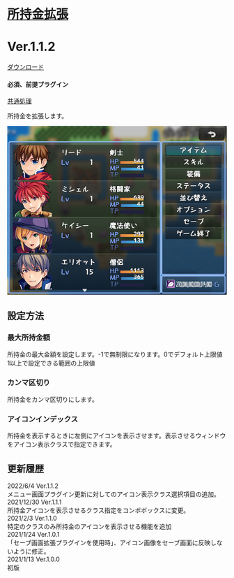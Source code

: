 # [所持金拡張](https://raw.githubusercontent.com/nuun888/MZ/master/NUUN_GoldEX.js)
# Ver.1.1.2
[ダウンロード](https://raw.githubusercontent.com/nuun888/MZ/master/NUUN_GoldEX.js)
#### 必須、前提プラグイン
[共通処理](https://github.com/nuun888/MZ/blob/master/README/Base.md)  

所持金を拡張します。  

![画像](img/GoldEX1.png)  

## 設定方法
### 最大所持金額
所持金の最大金額を設定します。-1で無制限になります。0でデフォルト上限値　1以上で設定できる範囲の上限値  
### カンマ区切り
所持金をカンマ区切りにします。
### アイコンインデックス
所持金を表示するときに左側にアイコンを表示させます。表示させるウィンドウをアイコン表示クラスで指定できます。

## 更新履歴
2022/6/4 Ver.1.1.2  
メニュー画面プラグイン更新に対してのアイコン表示クラス選択項目の追加。  
2021/12/30 Ver.1.1.1  
所持金アイコンを表示させるクラス指定をコンボボックスに変更。  
2021/2/3 Ver.1.1.0  
特定のクラスのみ所持金のアイコンを表示させる機能を追加  
2021/1/24 Ver.1.0.1  
「セーブ画面拡張プラグインを使用時」、アイコン画像をセーブ画面に反映しないように修正。  
2021/1/13 Ver.1.0.0  
初版  
